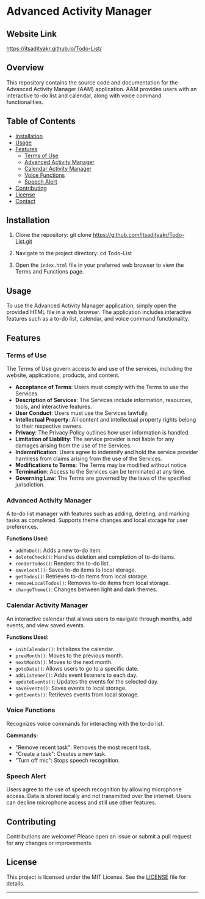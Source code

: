 # Advanced Activity Manager

## Website Link
https://itsadityakr.github.io/Todo-List/


## Overview
This repository contains the source code and documentation for the Advanced Activity Manager (AAM) application. AAM provides users with an interactive to-do list and calendar, along with voice command functionalities.

## Table of Contents
- [Installation](#installation)
- [Usage](#usage)
- [Features](#features)
  - [Terms of Use](#terms-of-use)
  - [Advanced Activity Manager](#advanced-activity-manager)
  - [Calendar Activity Manager](#calendar-activity-manager)
  - [Voice Functions](#voice-functions)
  - [Speech Alert](#speech-alert)
- [Contributing](#contributing)
- [License](#license)
- [Contact](#contact)

## Installation
1. Clone the repository:
    git clone https://github.com/itsadityakr/Todo-List.git
   
3. Navigate to the project directory:
    cd Todo-List

4. Open the `index.html` file in your preferred web browser to view the Terms and Functions page.

## Usage
To use the Advanced Activity Manager application, simply open the provided HTML file in a web browser. The application includes interactive features such as a to-do list, calendar, and voice command functionality.

## Features

### Terms of Use
The Terms of Use govern access to and use of the services, including the website, applications, products, and content.

- **Acceptance of Terms**: Users must comply with the Terms to use the Services.
- **Description of Services**: The Services include information, resources, tools, and interactive features.
- **User Conduct**: Users must use the Services lawfully.
- **Intellectual Property**: All content and intellectual property rights belong to their respective owners.
- **Privacy**: The Privacy Policy outlines how user information is handled.
- **Limitation of Liability**: The service provider is not liable for any damages arising from the use of the Services.
- **Indemnification**: Users agree to indemnify and hold the service provider harmless from claims arising from the use of the Services.
- **Modifications to Terms**: The Terms may be modified without notice.
- **Termination**: Access to the Services can be terminated at any time.
- **Governing Law**: The Terms are governed by the laws of the specified jurisdiction.

### Advanced Activity Manager
A to-do list manager with features such as adding, deleting, and marking tasks as completed. Supports theme changes and local storage for user preferences.

**Functions Used:**
- `addToDo()`: Adds a new to-do item.
- `deleteCheck()`: Handles deletion and completion of to-do items.
- `renderTodos()`: Renders the to-do list.
- `savelocal()`: Saves to-do items to local storage.
- `getTodos()`: Retrieves to-do items from local storage.
- `removeLocalTodos()`: Removes to-do items from local storage.
- `changeTheme()`: Changes between light and dark themes.

### Calendar Activity Manager
An interactive calendar that allows users to navigate through months, add events, and view saved events.

**Functions Used:**
- `initCalendar()`: Initializes the calendar.
- `prevMonth()`: Moves to the previous month.
- `nextMonth()`: Moves to the next month.
- `gotoDate()`: Allows users to go to a specific date.
- `addListener()`: Adds event listeners to each day.
- `updateEvents()`: Updates the events for the selected day.
- `saveEvents()`: Saves events to local storage.
- `getEvents()`: Retrieves events from local storage.

### Voice Functions
Recognizes voice commands for interacting with the to-do list.

**Commands:**
- "Remove recent task": Removes the most recent task.
- "Create a task": Creates a new task.
- "Turn off mic": Stops speech recognition.

### Speech Alert
Users agree to the use of speech recognition by allowing microphone access. Data is stored locally and not transmitted over the internet. Users can decline microphone access and still use other features.

## Contributing
Contributions are welcome! Please open an issue or submit a pull request for any changes or improvements.

## License
This project is licensed under the MIT License. See the [LICENSE](LICENSE) file for details.

---

